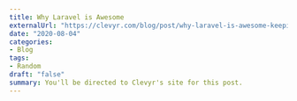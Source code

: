 ```yaml
---
title: Why Laravel is Awesome
externalUrl: "https://clevyr.com/blog/post/why-laravel-is-awesome-keeping-software-development-productive"
date: "2020-08-04"
categories:
- Blog
tags:
- Random
draft: "false"
summary: You'll be directed to Clevyr's site for this post.
---
```

